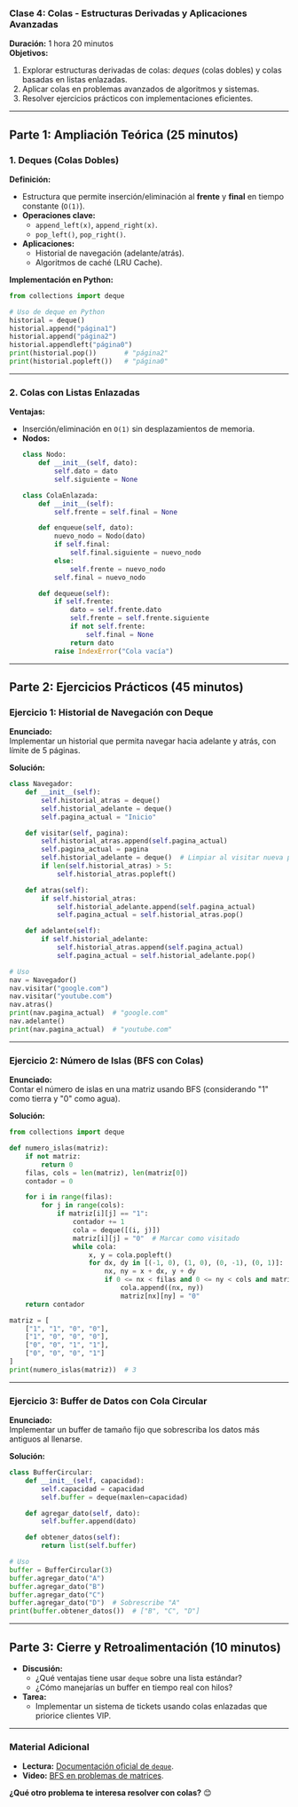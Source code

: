 ### **Clase 4: Colas - Estructuras Derivadas y Aplicaciones Avanzadas**  
**Duración:** 1 hora 20 minutos  
**Objetivos:**  
1. Explorar estructuras derivadas de colas: *deques* (colas dobles) y colas basadas en listas enlazadas.  
2. Aplicar colas en problemas avanzados de algoritmos y sistemas.  
3. Resolver ejercicios prácticos con implementaciones eficientes.  

---

## **Parte 1: Ampliación Teórica (25 minutos)**  

### **1. Deques (Colas Dobles)**  
**Definición:**  
- Estructura que permite inserción/eliminación al **frente** y **final** en tiempo constante (`O(1)`).  
- **Operaciones clave:**  
  - `append_left(x)`, `append_right(x)`.  
  - `pop_left()`, `pop_right()`.  
- **Aplicaciones:**  
  - Historial de navegación (adelante/atrás).  
  - Algoritmos de caché (LRU Cache).  

**Implementación en Python:**  
```python  
from collections import deque  

# Uso de deque en Python  
historial = deque()  
historial.append("página1")  
historial.append("página2")  
historial.appendleft("página0")  
print(historial.pop())       # "página2"  
print(historial.popleft())   # "página0"  
```  

---

### **2. Colas con Listas Enlazadas**  
**Ventajas:**  
- Inserción/eliminación en `O(1)` sin desplazamientos de memoria.  
- **Nodos:**  
  ```python  
  class Nodo:  
      def __init__(self, dato):  
          self.dato = dato  
          self.siguiente = None  

  class ColaEnlazada:  
      def __init__(self):  
          self.frente = self.final = None  

      def enqueue(self, dato):  
          nuevo_nodo = Nodo(dato)  
          if self.final:  
              self.final.siguiente = nuevo_nodo  
          else:  
              self.frente = nuevo_nodo  
          self.final = nuevo_nodo  

      def dequeue(self):  
          if self.frente:  
              dato = self.frente.dato  
              self.frente = self.frente.siguiente  
              if not self.frente:  
                  self.final = None  
              return dato  
          raise IndexError("Cola vacía")  
  ```  

---

## **Parte 2: Ejercicios Prácticos (45 minutos)**  

### **Ejercicio 1: Historial de Navegación con Deque**  
**Enunciado:**  
Implementar un historial que permita navegar hacia adelante y atrás, con límite de 5 páginas.  

**Solución:**  
```python  
class Navegador:  
    def __init__(self):  
        self.historial_atras = deque()  
        self.historial_adelante = deque()  
        self.pagina_actual = "Inicio"  

    def visitar(self, pagina):  
        self.historial_atras.append(self.pagina_actual)  
        self.pagina_actual = pagina  
        self.historial_adelante = deque()  # Limpiar al visitar nueva página  
        if len(self.historial_atras) > 5:  
            self.historial_atras.popleft()  

    def atras(self):  
        if self.historial_atras:  
            self.historial_adelante.append(self.pagina_actual)  
            self.pagina_actual = self.historial_atras.pop()  

    def adelante(self):  
        if self.historial_adelante:  
            self.historial_atras.append(self.pagina_actual)  
            self.pagina_actual = self.historial_adelante.pop()  

# Uso  
nav = Navegador()  
nav.visitar("google.com")  
nav.visitar("youtube.com")  
nav.atras()  
print(nav.pagina_actual)  # "google.com"  
nav.adelante()  
print(nav.pagina_actual)  # "youtube.com"  
```  

---

### **Ejercicio 2: Número de Islas (BFS con Colas)**  
**Enunciado:**  
Contar el número de islas en una matriz usando BFS (considerando "1" como tierra y "0" como agua).  

**Solución:**  
```python  
from collections import deque  

def numero_islas(matriz):  
    if not matriz:  
        return 0  
    filas, cols = len(matriz), len(matriz[0])  
    contador = 0  

    for i in range(filas):  
        for j in range(cols):  
            if matriz[i][j] == "1":  
                contador += 1  
                cola = deque([(i, j)])  
                matriz[i][j] = "0"  # Marcar como visitado  
                while cola:  
                    x, y = cola.popleft()  
                    for dx, dy in [(-1, 0), (1, 0), (0, -1), (0, 1)]:  
                        nx, ny = x + dx, y + dy  
                        if 0 <= nx < filas and 0 <= ny < cols and matriz[nx][ny] == "1":  
                            cola.append((nx, ny))  
                            matriz[nx][ny] = "0"  
    return contador  

matriz = [  
    ["1", "1", "0", "0"],  
    ["1", "0", "0", "0"],  
    ["0", "0", "1", "1"],  
    ["0", "0", "0", "1"]  
]  
print(numero_islas(matriz))  # 3  
```  

---

### **Ejercicio 3: Buffer de Datos con Cola Circular**  
**Enunciado:**  
Implementar un buffer de tamaño fijo que sobrescriba los datos más antiguos al llenarse.  

**Solución:**  
```python  
class BufferCircular:  
    def __init__(self, capacidad):  
        self.capacidad = capacidad  
        self.buffer = deque(maxlen=capacidad)  

    def agregar_dato(self, dato):  
        self.buffer.append(dato)  

    def obtener_datos(self):  
        return list(self.buffer)  

# Uso  
buffer = BufferCircular(3)  
buffer.agregar_dato("A")  
buffer.agregar_dato("B")  
buffer.agregar_dato("C")  
buffer.agregar_dato("D")  # Sobrescribe "A"  
print(buffer.obtener_datos())  # ["B", "C", "D"]  
```  

---

## **Parte 3: Cierre y Retroalimentación (10 minutos)**  
- **Discusión:**  
  - ¿Qué ventajas tiene usar `deque` sobre una lista estándar?  
  - ¿Cómo manejarías un buffer en tiempo real con hilos?  
- **Tarea:**  
  - Implementar un sistema de tickets usando colas enlazadas que priorice clientes VIP.  

---

### **Material Adicional**  
- **Lectura:** [Documentación oficial de `deque`](https://docs.python.org/3/library/collections.html#collections.deque).  
- **Video:** [BFS en problemas de matrices](https://youtu.be/KiCBXu4P-2Y).  

**¿Qué otro problema te interesa resolver con colas?** 😊